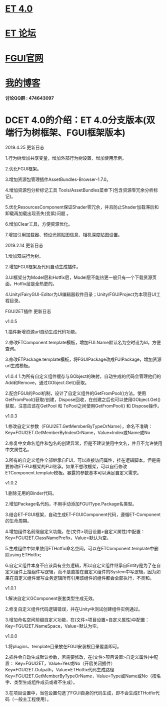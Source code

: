 # [ET 4.0](https://github.com/egametang/ET/tree/Branch_V4.0) 
# [ET 论坛](https://bbs.honorworkroom.com/forum.php) 
# [FGUI官网](http://www.fairygui.com/) 
# [我的博客](https://www.dukechiang.com) 

__讨论QQ群 : 474643097__

# DCET 4.0的介绍：ET 4.0分支版本(双端行为树框架、FGUI框架版本)

2019.4.25 更新日志

1.行为树增加共享变量，增加外部行为树设置，增加使用示例。

2.优化FGUI框架。

3.增加资源包管理插件AssetBundles-Browser-1.7.0。

4.增加资源包分析标记工具 Tools/AssetBundles菜单下(包含资源零冗余分析标记)。

5.优化ResourcesComponent保证Shader零冗余，并且防止Shader加载滞后和卸载再加载出现丢失(变紫)问题 。

6.增加Clear工具，方便资源优化。

7.增加引用加载器、预设光照贴图信息、相机深度贴图设置。

2019.2.14 更新日志

1.增加双端行为树。

2.增加FGUI框架及代码自动生成插件。

3.UI框架分为Model层和Hotfix层，Model层不能热更一般只有一个下载资源页面，Hotfix层是全热更的。

4.Unity/FairyGUI-Editor为UI编辑器软件目录；Unity/FGUIProject为本项目UI工程目录。

FGUI2ET插件 更新日志

v1.0.5

1.插件新增资源url自动生成代码功能。

2.修改ETComponent.template模板，增加FUI.Name默认名为空时设为Id，方便查询。

3.修改ETPackage.template模板，将FGUIPackage改成FUIPackage，增加资源url生成模板。

v1.0.4
1.为所有自定义组件缓存与GObject的映射，自动生成的代码会管理他们的Add和Remove，通过GObject.Get<T>()获取。
  
2.配合FGUI的Pool机制，设计了自定义组件的GetFromPool()方法。使用GetFromPool()获取/创建，Dispose回收，在创建之后也可以使用GObject.Get<T>()获取，注意应该在GetPool 和 ToPool之间使用GetFromPool() 和 Dispose操作。

v1.0.3

1.修改自定义参数（FGUI2ET.GetMemberByTypeOrName），命名不准确：Key=FGUI2ET.GetMemberByIndexOrName，Value=Index或Name或No

2.修复中文命名组件和包名的创建异常，但是不建议使用中文名，并且不允许使用中文属性名。

3.所有的自定义组件全部继承自FUI，可以直接访问属性，挂在逻辑脚本。但是需要修改ET-FUI框架的FUI继承。如果不想改框架，可以自行修改ETComponent.template模板。暴露的参数基本可以满足自定义需求。

v1.0.2

1.删除无用的Binder代码。

2.增加Package名代码，不用手动添加FGUIType.Package名类型。

3.结合ET-FGUI框架，自动生成ET-FGUIComponent代码，遵循ET-Component的生命周期。

4.增加组件名前缀自定义功能，在(文件>项目设置>自定义属性)中配置：Key=FGUI2ET.ClassNamePrefix，Value=默认为空。

5.生成组件中如果使用ETHotfix命名空间，可以在ETComponent.template中删除using ETHotfix;

6.自定义组件本身不应该具有业务逻辑，所以自定义组件继承自Entity是为了在自定义组件上挂组件写逻辑，而不是直接在自定义组件的System中写逻辑，因为如果在自定义组件里写业务逻辑所有引用该组件的组件都会全部执行，不灵和。

v1.0.1

1.解决自定义GComponent嵌套类型生成无效。

2.修复自定义组件代码逻辑错误，并在Unity中测试创建组件实例通过。

3.增加命名空间前缀自定义功能，在(文件>项目设置>自定义属性)中配置：Key=FGUI2ET.NameSpace，Value=默认为空。

v1.0.0

1.将plugins、template目录放在FGUI安装根目录覆盖即可。

2.插件会自动生成默认参数，若需要修改，在(文件>项目设置>自定义属性)中配置：
Key=FGUI2ET，Value=Yes或No（开启关闭插件）
Key=FGUI2ET.Outpath，Value=ETHotfix代码生成路径
Key=FGUI2ET.GetMemberByTypeOrName，Value=Type或Name或No（按名字、类型生成组件成员或者不生成）。

3.在项目设置中，当包设置勾选了FGUI自身的代码生成，即不会生成ETHotfix代码（一般主工程使用）。
